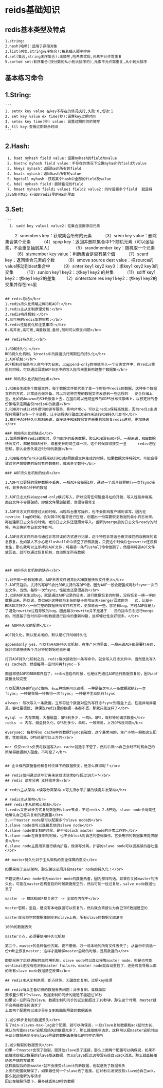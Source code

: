 # reids基础知识

##  redis基本类型及特点
    1.string:
    2.hash(哈希):适用于存储对象
    3.list(列表,string有序集合):按着插入顺序排序
    4.set(集合,string无序集合):无顺序,哈希表实现,元素不允许需重复
    5.sorted set:有序集合(按分数的从小到大排序的),元素不允许需重复,从小到大排序
   
 ## 基本练习命令
 ## 1.String: 
    ```
    1. setnx key value 在key不存在的情况执行,失败:0,成功:1
    2. set key value ex time(秒):设置key过期时间
    3. setex key time(秒) value: 设置过期时间的简写
    4. ttl key:查看过期剩余时间
    ```
 ## 2.Hash:
   ```
    1. hset myhash field value：设置myhash的field为value
    2. hsetnx myhash field value：不存在的情况下设置myhash的field为value
    3. hkeys myhash：返回hash所有的field
    4. hvals myhash：返回hash所有的value
    5. hgetall myhash：获取某个hash中全部的field及value
    6. hdel myhash field：删除指定的field
    7. hmset myhash field1 value1 field2 value2：同时设置多个field  就是将java集合Map 存储到redis里的Hash里面
   ```
 ## 3.Set:
    ```
      1. sadd key value1 value2：往集合里面添加元素
　　  2. smembers key：获取集合所有的元素
　　 （3）srem key value：删除集合某个元素
　　 （4）spop key：返回并删除集合中1个随机元素（可以坐抽奖，不会重复抽到某人）　　　
　　 （5）srandmember key：随机取一个元素
　　 （6）sismember key value：判断集合是否有某个值
　　 （7）scard key：返回集合元素的个数
　　 （8）smove source dest value：把source的value移动到dest集合中
　　 （9）sinter key1 key2 key3：求key1 key2 key3的交集
　　 （10）sunion key1 key2：求key1 key2 的并集
　　 （11）sdiff key1 key2：求key1 key2的差集
　　  12）sinterstore res key1 key2：求key1 key2的交集并存在res里
   
   ```
 
## redis总结</br>
  1.redis持久化策略之RDB和AOF:</br>
  2.redis主从复制原理分析:</br>
  3.redis哨兵机制:</br>
  4.高可用的redis集群架构:</br>
  5.redis性能优化和注意事项:</br>
  6.高并发,高可用,海量数据,备份,随时可以恢复问题</br>

## redis持久化:</br>

1.RDB持久化:</br>
  RDB持久化机制，对redis中的数据执行周期性的持久化</br>
2.AOF机制:</br>
  AOF机制对每条写入命令作为日志，以append-only的模式写入一个日志文件中，在redis重启的时候，可以通过回放AOF日志中的写入指令来重新构建整个数据集</br>

### RDB持久化机制的优点</br>

1.RDB会生成多个数据文件，每个数据文件都代表了某一个时刻中redis的数据，这种多个数据文件的方式，非常适合做冷备，可以将这种完整的数据文件发送到一些远程的   安全存储上去，比如说Amazon的S3云服务上去，在国内可以是阿里云的ODPS分布式存储上，以预定好的备份策略来定期备份redis中的数据</br>
2.RDB对redis对外提供的读写服务，影响非常小，可以让redis保持高性能，因为redis主进程只需要fork一个子进程，让子进程执行磁盘IO操作来进行RDB持久化即可</br>
3.相对于AOF持久化机制来说，直接基于RDB数据文件来重启和恢复redis进程，更加快速</br>

### RDB持久化的缺点</br>
1.如果想要在redis故障时，尽可能少的丢失数据，那么RDB没有AOF好。一般来说，RDB数据快照文件，都是每隔5分钟，或者更长时间生成一次，这个时候就得接受一旦     redis进程宕机，那么会丢失最近5分钟的数据</br>

2.RDB每次在fork子进程来执行RDB快照数据文件生成的时候，如果数据文件特别大，可能会导致对客户端提供的服务暂停数毫秒，或者甚至数秒</br>

### AOF持久化机制的优点</br>

1.AOF可以更好的保护数据不丢失，一般AOF会每隔1秒，通过一个后台线程执行一次fsync操作，最多丢失1秒钟的数据

2.AOF日志文件以append-only模式写入，所以没有任何磁盘寻址的开销，写入性能非常高，而且文件不容易破损，即使文件尾部破损，也很容易修复

3.AOF日志文件即使过大的时候，出现后台重写操作，也不会影响客户端的读写。因为在rewrite log的时候，会对其中的指导进行压缩，创建出一份需要恢复数据的最小日志出来。再创建新日志文件的时候，老的日志文件还是照常写入。当新的merge后的日志文件ready的时候，再交换新老日志文件即可。

4.AOF日志文件的命令通过非常可读的方式进行记录，这个特性非常适合做灾难性的误删除的紧急恢复。比如某人不小心用flushall命令清空了所有数据，只要这个时候后台rewrite还没有发生，那么就可以立即拷贝AOF文件，将最后一条flushall命令给删了，然后再将该AOF文件放回去，就可以通过恢复机制，自动恢复所有数据



### AOF持久化机制的缺点</br>

1.对于同一份数据来说，AOF日志文件通常比RDB数据快照文件更大</br>
2.AOF开启后，支持的写QPS会比RDB支持的写QPS低，因为AOF一般会配置成每秒fsync一次日志文件，当然，每秒一次fsync，性能也还是很高的</br>
3.以前AOF发生过bug，就是通过AOF记录的日志，进行数据恢复的时候，没有恢复一模一样的数据出来。所以说，类似AOF这种较为复杂的基于命令日志/merge/回放的方   式，比基于RDB每次持久化一份完整的数据快照文件的方式，更加脆弱一些，容易有bug。不过AOF就是为了避免rewrite过程导致的bug，因此每次rewrite并不是基于   旧的指令日志进行merge的，而是基于当时内存中的数据进行指令的重新构建，这样健壮性会好很多。</br>

## AOF持久化的配置</br>

AOF持久化，默认是关闭的，默认是打开RDB持久化

appendonly yes，可以打开AOF持久化机制，在生产环境里面，一般来说AOF都是要打开的，除非你说随便丢个几分钟的数据也无所谓

打开AOF持久化机制之后，redis每次接收到一条写命令，就会写入日志文件中，当然是先写入os cache的，然后每隔一定时间再fsync一下

而且即使AOF和RDB都开启了，redis重启的时候，也是优先通过AOF进行数据恢复的，因为aof数据比较完整

可以配置AOF的fsync策略，有三种策略可以选择，一种是每次写入一条数据就执行一次fsync; 一种是每隔一秒执行一次fsync; 一种是不主动执行fsync

always: 每次写入一条数据，立即将这个数据对应的写日志fsync到磁盘上去，性能非常非常差，吞吐量很低; 确保说redis里的数据一条都不丢，那就只能这样了</br>

mysql -> 内存策略，大量磁盘，QPS到多少，一两k。QPS，每秒钟的请求数量</br>
redis -> 内存，磁盘持久化，QPS到多少，单机，一般来说，上万QPS没问题</br>

everysec: 每秒将os cache中的数据fsync到磁盘，这个最常用的，生产环境一般都这么配置，性能很高，QPS还是可以上万的</br>

no: 仅仅redis负责将数据写入os cache就撒手不管了，然后后面os自己会时不时有自己的策略将数据刷入磁盘，不可控了</br>


## 企业级的数据备份和各种灾难下的数据恢复，是怎么做得呢？</br>

## redis如何通过读写分离来承载读请求QPS超过10万+?</br>
## redis 读写分离 支持高并发</br>

# redis主从架构->读写分离架构->可支持水平扩展的读高并发架构</br>

# redis主从架构</br>
### redis主从的核心机制</br>
  1.redis采用异步方式复制数据到slave节点，不过redis 2.8开始，slave node会周期性地确认自己每次复制的数据量</br>
  2.一个master node是可以配置多个slave node的</br>
  3.slave node也可以连接其他的slave node</br>
  4.slave node做复制的时候，是不会block master node的正常工作的</br>
  5.slave node在做复制的时候，也不会block对自己的查询操作，它会用旧的数据集来提供服务</br>
  6.slave node主要用来进行横向扩容，做读写分离，扩容的slave node可以提高读的吞吐量</br>

## master持久化对于主从架构的安全保障的意义</br>

如果采用了主从架构，那么建议必须开启master node的持久化！</br>

不建议用slave node作为master node的数据热备，因为那样的话，如果你关掉master的持久化，可能在master宕机重启的时候数据是空的，然后可能一经过复制，salve node数据也丢了

master -> RDB和AOF都关闭了 -> 全部在内存中</br>

master宕机，重启，是没有本地数据可以恢复的，然后就会直接认为自己IDE数据是空的

master就会将空的数据集同步到slave上去，所有slave的数据全部清空

100%的数据丢失

master节点，必须要使用持久化机制

第二个，master的各种备份方案，要不要做，万一说本地的所有文件丢失了; 从备份中挑选一份rdb去恢复master; 这样才能确保master启动的时候，是有数据的</br>

即使采用了后续讲解的高可用机制，slave node可以自动接管master node，但是也可能sentinal还没有检测到master failure，master node就自动重启了，还是可能导致上面的所有slave node数据清空故障</br>

## redis主从复制原理、断点续传、无磁盘化复制、过期key处理

## redis哨兵主备切换的数据丢失问题：异步复制、集群脑裂
要求至少有1个slave，数据复制和同步的延迟不能超过10秒
如果说一旦所有的slave，数据复制和同步的延迟都超过了10秒钟，那么这个时候，master就不会再接收任何请求了
上面两个配置可以减少异步复制和脑裂导致的数据丢失

1.减少异步复制的数据丢失</br>
有了min-slaves-max-lag这个配置，就可以确保说，一旦slave复制数据和ack延时太长，就认为可能master宕机后损失的数据太多了，那么就拒绝写请求，这样可以把master宕机时由于部分数据未同步到slave导致的数据丢失降低的可控范围内

2.减少脑裂的数据丢失</br>
如果一个master出现了脑裂，跟其他slave丢了连接，那么上面两个配置可以确保说，如果不能继续给指定数量的slave发送数据，而且slave超过10秒没有给自己ack消息，那么就直接拒绝客户端的写请求
这样脑裂后的旧master就不会接受client的新数据，也就避免了数据丢失
上面的配置就确保了，如果跟任何一个slave丢了连接，在10秒后发现没有slave给自己ack，那么就拒绝新的写请求
因此在脑裂场景下，最多就丢失10秒的数据
